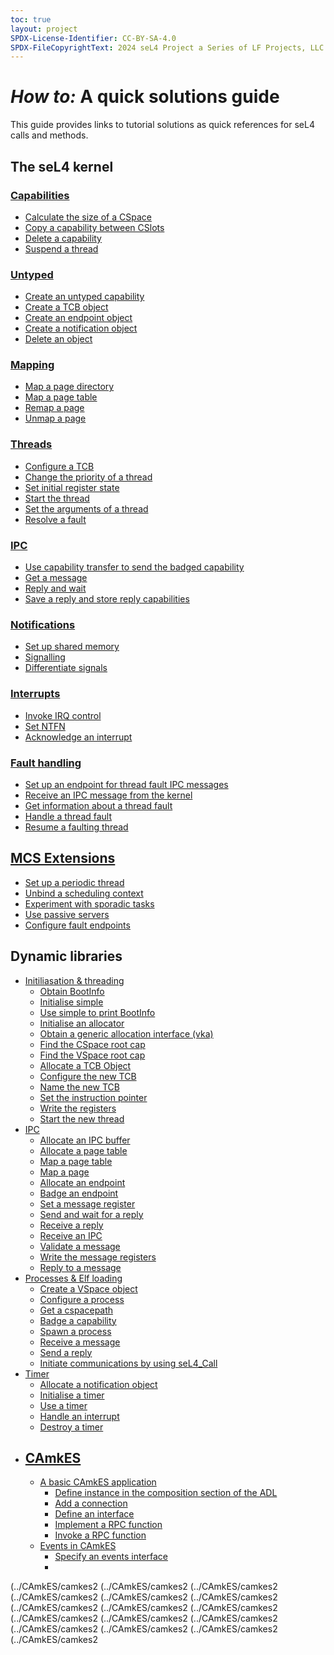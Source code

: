 ```yaml
---
toc: true
layout: project
SPDX-License-Identifier: CC-BY-SA-4.0
SPDX-FileCopyrightText: 2024 seL4 Project a Series of LF Projects, LLC.
---
```

# <em>How to:</em> A quick solutions guide
This guide provides links to tutorial solutions as quick references for seL4 calls and methods.

## The seL4 kernel

### [Capabilities](../seL4Kernel/capabilities)

 - [Calculate the size of a CSpace](../seL4Kernel/capabilities#how-big-is-your-cspace)
 - [Copy a capability between CSlots](../seL4Kernel/capabilities#copy-a-capability-between-cslots)
 - [Delete a capability](../seL4Kernel/capabilities#how-do-you-delete-capabilities)
 - [Suspend a thread](../seL4Kernel/capabilities#invoking-capabilities)

### [Untyped](../seL4Kernel/untyped)

 - [Create an untyped capability](../seL4Kernel/untyped#create-an-untyped-capability)
 - [Create a TCB object](../seL4Kernel/untyped#create-a-tcb-object)
 - [Create an endpoint object](../seL4Kernel/untyped#create-an-endpoint-object)
 - [Create a notification object](../seL4Kernel/untyped#create-a-notification-object)
 - [Delete an object](../seL4Kernel/untyped#delete-the-objects)

### [Mapping](../seL4Kernel/mapping)
- [Map a page directory](../seL4Kernel/mapping#map-a-page-directory)
- [Map a page table](../seL4Kernel/mapping#map-a-page-table)
- [Remap a page](../seL4Kernel/mapping#remap-a-page)
- [Unmap a page](../seL4Kernel/mapping#unmapping-pages)

### [Threads](../seL4Kernel/threads)
- [Configure a TCB](../seL4Kernel/threads#configure-a-tcb)
- [Change the priority of a thread](../seL4Kernel/threads#change-priority-via-sel4_tcb_setpriority)
- [Set initial register state](../seL4Kernel/threads#set-initial-register-state)
- [Start the thread](../seL4Kernel/threads#start-the-thread)
- [Set the arguments of a thread](../seL4Kernel/threads#passing-arguments)
- [Resolve a fault](../seL4Kernel/threads#resolving-a-fault)

### [IPC](../seL4Kernel/ipc)
 - [Use capability transfer to send the badged capability](
seL4Kernel/ipc#use-capability-transfer-to-send-the-badged-capability)
 - [Get a message](../seL4Kernel/ipc#get-a-message)
 - [Reply and wait](../seL4Kernel/ipc#reply-and-wait)
 - [Save a reply and store reply capabilities](../seL4Kernel/ipc#save-a-reply-and-store-reply-capabilities)

### [Notifications](../seL4Kernel/notifications)
 - [Set up shared memory](../seL4Kernel/notifications#set-up-shared-memory)
 - [Signalling](../seL4Kernel/notifications#signal-the-producers-to-go)
 - [Differentiate signals](../seL4Kernel/notifications#differentiate-signals)

### [Interrupts](../seL4Kernel/interrupts)
 - [Invoke IRQ control](../seL4Kernel/interrupts#invoke-irq-control)
 - [Set NTFN](../seL4Kernel/interrupts#set-ntfn)
 - [Acknowledge an interrupt](../seL4Kernel/interrupts#acknowledge-an-interrupt)

### [Fault handling](../seL4Kernel/faults)
 - [Set up an endpoint for thread fault IPC messages](../seL4Kernel/faults#setting-up-the-endpoint-to-be-used-for-thread-fault-ipc-messages)
 - [Receive an IPC message from the kernel](../seL4Kernel/faults#receiving-the-ipc-message-from-the-kernel)
 - [Get information about a thread fault](../seL4Kernel/faults#finding-out-information-about-the-generated-thread-fault)
 - [Handle a thread fault](../seL4Kernel/faults#handling-a-thread-fault)
 - [Resume a faulting thread](../seL4Kernel/faults#resuming-a-faulting-thread)

## [MCS Extensions](../MCS/mcs-extensions)
 - [Set up a periodic thread](../MCS/mcs-extensionsperiodic-threads)
 - [Unbind a scheduling context](../MCS/mcs-extensionsunbinding-scheduling-contexts)
 - [Experiment with sporadic tasks](../MCS/mcs-extensionssporadic-threads)
 - [Use passive servers](../MCS/mcs-extensionspassive-servers)
 - [Configure fault endpoints](../MCS/mcs-extensionsconfiguring-a-fault-endpoint-on-the-mcs-kernel)

## Dynamic libraries
 - [Initiliasation & threading](../DynamicLibraries/initialisation)
   - [Obtain BootInfo](../DynamicLibraries/initialisation#obtain-bootinfo)
   - [Initialise simple](../DynamicLibraries/initialisation#initialise-simple)
   - [Use simple to print BootInfo](../DynamicLibraries/initialisation#use-simple-to-print-bootinfo)
   - [Initialise an allocator](../DynamicLibraries/initialisation#initialise-an-allocator)
   - [Obtain a generic allocation interface (vka)](../DynamicLibraries/initialisation#obtain-a-generic-allocation-interface-vka)
   - [Find the CSpace root cap](../DynamicLibraries/initialisation#find-the-cspace-root-cap)
   - [Find the VSpace root cap](../DynamicLibraries/initialisation#find-the-vspace-root-cap)
   - [Allocate a TCB Object](../DynamicLibraries/initialisation#allocate-a-tcb-object)
   - [Configure the new TCB](../DynamicLibraries/initialisation#configure-the-new-tcb)
   - [Name the new TCB](../DynamicLibraries/initialisation#name-the-new-tcb)
   - [Set the instruction pointer](../DynamicLibraries/initialisation#set-the-instruction-pointer)
   - [Write the registers](../DynamicLibraries/initialisation#write-the-registers)
   - [Start the new thread](../DynamicLibraries/initialisation#start-the-new-thread)
 - [IPC](../DynamicLibraries/ipc)
   - [Allocate an IPC buffer](../DynamicLibraries/ipc#allocate-an-ipc-buffer)
   - [Allocate a page table](../DynamicLibraries/ipc#allocate-a-page-table)
   - [Map a page table](../DynamicLibraries/ipc#map-a-page-table)
   - [Map a page](../DynamicLibraries/ipc#map-a-page)
   - [Allocate an endpoint](../DynamicLibraries/ipc#allocate-an-endpoint)
   - [Badge an endpoint](../DynamicLibraries/ipc#badge-an-endpoint)
   - [Set a message register](../DynamicLibraries/ipc#message-registers)
   - [Send and wait for a reply](../DynamicLibraries/ipc#ipc)
   - [Receive a reply](../DynamicLibraries/ipc#receive-a-reply)
   - [Receive an IPC](../DynamicLibraries/ipc#receive-an-ipc)
   - [Validate a message](../DynamicLibraries/ipc#validate-the-message)
   - [Write the message registers](../DynamicLibraries/ipc#write-the-message-registers)
   - [Reply to a message](../DynamicLibraries/ipc#reply-to-a-message)
- [Processes & Elf loading](../DynamicLibraries/processes)
   - [Create a VSpace object](../DynamicLibraries/processes#virtual-memory-management)
   - [Configure a process](../DynamicLibraries/processes#configure-a-process)
   - [Get a cspacepath](../DynamicLibraries/processes#get-a-cspacepath)
   - [Badge a capability](../DynamicLibraries/processes#badge-a-capability)
   - [Spawn a process](../DynamicLibraries/processes#spawn-a-process)
   - [Receive a message](../DynamicLibraries/processes#receive-a-message)
   - [Send a reply](../DynamicLibraries/processes#send-a-reply)
   - [Initiate communications by using seL4_Call](../DynamicLibraries/processes#client-call)
 - [Timer](../DynamicLibraries/timer)
   - [Allocate a notification object](../DynamicLibraries/timer#allocate-a-notification-object)
   - [Initialise a timer](../DynamicLibraries/timer#initialise-the-timer)
   - [Use a timer](../DynamicLibraries/timer#use-the-timer)
   - [Handle an interrupt](../DynamicLibraries/timer#handle-the-interrupt)
   - [Destroy a timer](../DynamicLibraries/timer#destroy-the-timer)
 - ## [CAmkES](../CAmkES/)
   - [A basic CAmkES application](../CAmkES/camkes1)
     - [Define instance in the composition section of the ADL](../CAmkES/camkes1#define-instance-in-the-composition-section-of-the-adl)
     - [Add a connection](../CAmkES/camkes1#add-a-connection)
     - [Define an interface](../CAmkES/camkes1#define-an-interface)
     - [Implement a RPC function](../CAmkES/camkes1#implement-a-rpc-function)
     - [Invoke a RPC function](../CAmkES/camkes1#invoke-a-rpc-function)
   - [Events in CAmkES](../CAmkES/camkes2)
     - [Specify an events interface](../CAmkES/camkes2#specify-an-events-interface)
     -
(../CAmkES/camkes2
(../CAmkES/camkes2
(../CAmkES/camkes2
(../CAmkES/camkes2
(../CAmkES/camkes2
(../CAmkES/camkes2
(../CAmkES/camkes2
(../CAmkES/camkes2
(../CAmkES/camkes2
(../CAmkES/camkes2
(../CAmkES/camkes2
(../CAmkES/camkes2
(../CAmkES/camkes2
(../CAmkES/camkes2
(../CAmkES/camkes2
(../CAmkES/camkes2

